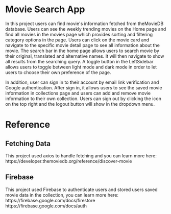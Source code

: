 <h1><b>Movie Search App</b></h1>

In this project users can find movie's information fetched from theMovieDB database. Users can see the weekly trending movies on the Home page and find all movies in the movies page which provides sorting and filtering category options in the page. Users can click on the movie card and navigate to the specific movie detail page to see all information about the movie. The search bar in the home page allows users to search movie by their original, translated and alternative names. It will then navigate to show all results from the searching query. A toggle button in the LeftSidebar allows users to toggle between light mode and dark mode in order to let users to choose their own preference of the page.

In addition, user can sign in to their account by email link verification and Google authentication.
After sign in, it allows users to see the saved movie information in collections page and users can add and remove movie information to their own collection.
Users can sign out by clicking the icon on the top right and the logout button will show in the dropdown menu.


<h1><b>Reference</b></h1>

<h2>Fetching Data</h2>
This project used axios to handle fetching and you can learn more here: https://developer.themoviedb.org/reference/discover-movie

<h2>Firebase</h2>
This project used Firebase to authenticate users and stored users saved movie data in the collection, you can learn more here:
https://firebase.google.com/docs/firestore
https://firebase.google.com/docs/auth
